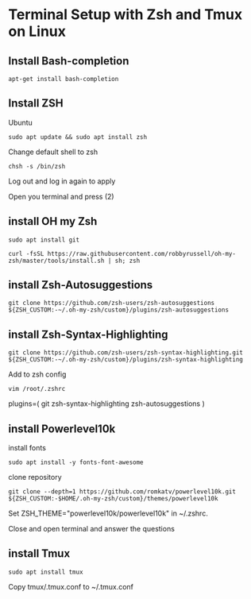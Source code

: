 # Terminal Setup with Zsh and Tmux on Linux

## Install Bash-completion

`apt-get install bash-completion`

## Install ZSH

Ubuntu

`sudo apt update && sudo apt install zsh`

Change default shell to zsh

`chsh -s /bin/zsh`

Log out and log in again to apply

Open you terminal and press (2)

## install OH my Zsh

`sudo apt install git`

`curl -fsSL https://raw.githubusercontent.com/robbyrussell/oh-my-zsh/master/tools/install.sh | sh; zsh`

## install Zsh-Autosuggestions

`git clone https://github.com/zsh-users/zsh-autosuggestions ${ZSH_CUSTOM:-~/.oh-my-zsh/custom}/plugins/zsh-autosuggestions`

## install Zsh-Syntax-Highlighting

`git clone https://github.com/zsh-users/zsh-syntax-highlighting.git ${ZSH_CUSTOM:-~/.oh-my-zsh/custom}/plugins/zsh-syntax-highlighting`

Add to zsh config

`vim /root/.zshrc`

plugins=(
git
zsh-syntax-highlighting
zsh-autosuggestions
)

## install Powerlevel10k

install fonts

`sudo apt install -y fonts-font-awesome`

clone repository

`git clone --depth=1 https://github.com/romkatv/powerlevel10k.git ${ZSH_CUSTOM:-$HOME/.oh-my-zsh/custom}/themes/powerlevel10k`

Set ZSH_THEME="powerlevel10k/powerlevel10k" in ~/.zshrc.

Close and open terminal and answer the questions

## install Tmux

`sudo apt install tmux`

Copy tmux/.tmux.conf to ~/.tmux.conf
